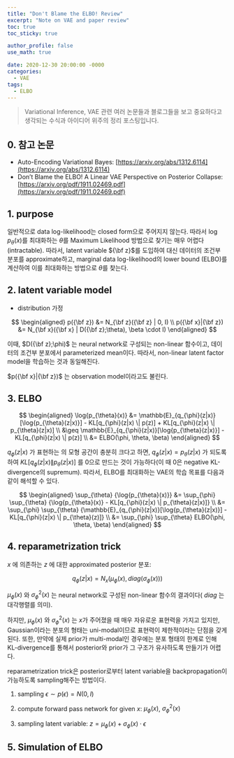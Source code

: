 ```yaml
---
title: "Don't Blame the ELBO! Review"
excerpt: "Note on VAE and paper review"
toc: true
toc_sticky: true

author_profile: false
use_math: true

date: 2020-12-30 20:00:00 -0000
categories: 
  - VAE
tags:
  - ELBO
---
```

> Variational Inference, VAE 관련 여러 논문들과 블로그들을 보고 중요하다고 생각되는 수식과 아이디어 위주의 정리 포스팅입니다.

## 0. 참고 논문 

* Auto-Encoding Variational Bayes: [https://arxiv.org/abs/1312.6114](https://arxiv.org/abs/1312.6114)
* Don’t Blame the ELBO! A Linear VAE Perspective on Posterior Collapse: [https://arxiv.org/pdf/1911.02469.pdf](https://arxiv.org/pdf/1911.02469.pdf)

## 1. purpose

일반적으로 data log-likelihood는 closed form으로 주어지지 않는다. 따라서 $\log{p_{\theta}(x)}$를 최대화하는 $\theta$를 Maximum Likelihood 방법으로 찾기는 매우 어렵다(intractable). 따라서, latent variable ${\bf z}$를 도입하여 대신 데이터의 조건부 분포를 approximate하고, marginal data log-likelihood의 lower bound (ELBO)를 계산하여 이를 최대화하는 방법으로 $\theta$를 찾는다.

## 2. latent variable model
* distribution 가정

$$
\begin{aligned}
p({\bf z}) &= N_{\bf z}({\bf z} | 0, I) \\
p({\bf x}|{\bf z}) &= N_{\bf x}({\bf x} | D({\bf z};\theta), \beta \cdot I) 
\end{aligned}
$$

이때, $D({\bf z};\phi)$ 는 neural network로 구성되는 non-linear 함수이고, 데이터의 조건부 분포에서 parameterized mean이다. 따라서, non-linear latent factor model을 학습하는 것과 동일해진다. 

$p({\bf x}|{\bf z})$ 는 observation model이라고도 불린다.

## 3. ELBO

$$
\begin{aligned}
\log{p_{\theta}(x)} &=  \mathbb{E}_{q_{\phi}(z|x)}[\log{p_{\theta}(z|x)}] - KL[q_{\phi}(z|x) \| p(z)] + KL[q_{\phi}(z|x) \| p_{\theta}(z|x)] \\
&\geq \mathbb{E}_{q_{\phi}(z|x)}[\log{p_{\theta}(z|x)}] - KL[q_{\phi}(z|x) \| p(z)] \\
&= ELBO(\phi, \theta, \beta)
\end{aligned}
$$

$q_{\phi}(z|x)$ 가 표현하는 의 모형 공간이 충분히 크다고 하면, 
$q_{\phi}(z|x) = p_{\theta}(z|x)$ 가 되도록 하여 
$KL[q_{\phi}(z|x) \| p_{\theta}(z|x)]$ 를 0으로 만드는 것이 가능하다(이 때 0은 negative KL-divergence의 supremum). 따라서, ELBO를 최대화하는 VAE의 학습 목표를 다음과 같이 해석할 수 있다. 

$$
\begin{aligned}
\sup_{\theta} {\log{p_{\theta}(x)}} &= \sup_{\phi} \sup_{\theta} {\log{p_{\theta}(x)} - KL[q_{\phi}(z|x) \| p_{\theta}(z|x)]} \\
&= \sup_{\phi} \sup_{\theta} {\mathbb{E}_{q_{\phi}(z|x)}[\log{p_{\theta}(z|x)}] - KL[q_{\phi}(z|x) \| p_{\theta}(z)]} \\
&= \sup_{\phi} \sup_{\theta} ELBO(\phi, \theta, \beta)
\end{aligned} 
$$

## 4. reparametrization trick

$x$ 에 의존하는 
$z$ 에 대한 approximated posterior 분포:

$$q_{\phi}(z \vert x) = N_x(\mu_{\phi}(x), diag(\sigma_{\phi}(x)))$$

$\mu_{\phi}(x)$ 와 
$\sigma^2_{\phi}(x)$ 는 neural network로 구성된 non-linear 함수의 결과이다( $diag$ 는 대각행렬를 의미).

하지만, $\mu_{\phi}(x)$ 와 
$\sigma^2_{\phi}(x)$ 는 $x$가 주어졌을 때 매우 자유로운 표현력을 가지고 있지만, Gaussian이라는 분포의 형태는 uni-modal이므로 표현력이 제한적이라는 단점을 갖게 된다. 또한, 만약에 실제 prior가 multi-modal인 경우에는 분포 형태의 한계로 인해 KL-divergence를 통해서 posterior와 prior가 그 구조가 유사하도록 만들기가 어렵다.

reparametrization trick은 posterior로부터 latent variable을 backpropagation이 가능하도록 sampling해주는 방법이다.

1. sampling $\epsilon \sim p(\epsilon) = N(0, I)$ 
	
2. compute forward pass network for given $x$:  $\mu_{\phi}(x)$, $\sigma^2_{\phi}(x)$

3. sampling latent variable: $z = \mu_{\phi}(x) + \sigma_{\phi}(x) \cdot \epsilon$

## 5. Simulation of ELBO


<!--stackedit_data:
eyJoaXN0b3J5IjpbLTQ2MTQ3MzI3NSwtMTAzNDM0ODU3MCw3Nj
AwNzYzODldfQ==
-->